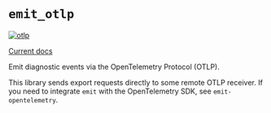 # `emit_otlp`

[![otlp](https://github.com/emit-rs/emit/actions/workflows/otlp.yml/badge.svg)](https://github.com/emit-rs/emit/actions/workflows/otlp.yml)

[Current docs](https://docs.rs/emit_otlp/1.1.0/emit_otlp/index.html)

Emit diagnostic events via the OpenTelemetry Protocol (OTLP).

This library sends export requests directly to some remote OTLP receiver. If you need to integrate `emit` with the OpenTelemetry SDK, see `emit-opentelemetry`.
